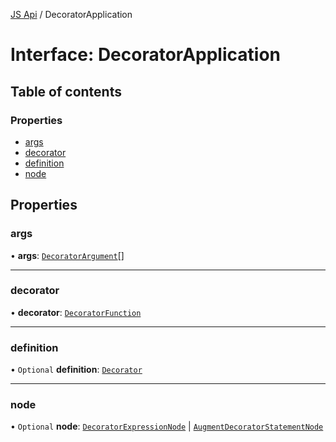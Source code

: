 [JS Api](../index.md) / DecoratorApplication

# Interface: DecoratorApplication

## Table of contents

### Properties

- [args](DecoratorApplication.md#args)
- [decorator](DecoratorApplication.md#decorator)
- [definition](DecoratorApplication.md#definition)
- [node](DecoratorApplication.md#node)

## Properties

### args

• **args**: [`DecoratorArgument`](DecoratorArgument.md)[]

___

### decorator

• **decorator**: [`DecoratorFunction`](DecoratorFunction.md)

___

### definition

• `Optional` **definition**: [`Decorator`](Decorator.md)

___

### node

• `Optional` **node**: [`DecoratorExpressionNode`](DecoratorExpressionNode.md) \| [`AugmentDecoratorStatementNode`](AugmentDecoratorStatementNode.md)
